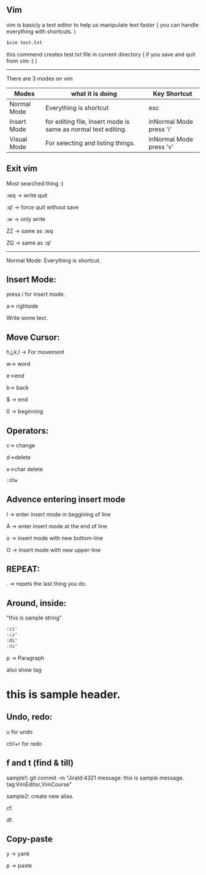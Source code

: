 ## Vim

vim is basicly a text editor to help us manipulate text faster ( you can handle everything with shortcuts. )

``` bash
$vim test.txt
```

this commend creates test.txt file in current directory ( if you save and quit from vim :) )

--------

There are 3 modes on vim 

| Modes       | what it is doing                                             | Key Shortcut            |
| ----------- | ------------------------------------------------------------ | ----------------------- |
| Normal Mode | Everything is shortcut                                       | esc                     |
| Insert Mode | for editing file, Insert mode is same as normal text editing. | inNormal Mode press 'i' |
| Visual Mode | For selecting and listing things.                            | inNormal Mode press 'v' |

## Exit vim

Most searched thing :) 

:wq -> write quit

:q! -> force quit without save

:w -> only write

ZZ -> same as :wq

ZQ -> same as :q!

---------

Normal Mode: Everything is shortcut. 

## Insert Mode:

press i for insert mode.

a-> rightside

Write some text.

## Move Cursor:

h,j,k,l -> For movement

w-> word

e->end

b-> back

$ -> end

0 -> beginning

## Operators:

c-> change

d->delete

x->char delete

``` bash
:d3w
```

## Advence entering insert mode

I -> enter insert mode in beggining of line

A -> enter insert mode at the end of line

o -> insert mode with new bottom-line 

O -> insert mode with new upper-line

## REPEAT:

. -> repets the last thing you do.

## Around, inside:

"this is sample string" 

``` bash
:ci"
:ca"
:di"
:da"
```

p -> Paragraph

also show tag <h1>this is sample header.</h1>

## Undo, redo:

u for undo

ctrl+r for redo

## f and t (find & till)

sample1:
git commit -m "JiraId:4321 message: this is sample message. tag:VimEditor,VimCourse"

sample2: create new alias.

cf. 

df.

## Copy-paste

y -> yank

p -> paste



